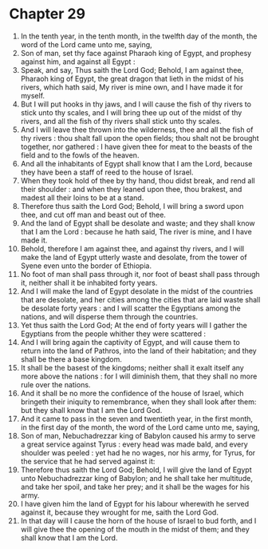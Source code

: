 # Chapter 29

1. In the tenth year, in the tenth month, in the twelfth day of the month, the word of the Lord came unto me, saying,
2. Son of man, set thy face against Pharaoh king of Egypt, and prophesy against him, and against all Egypt :
3. Speak, and say, Thus saith the Lord God; Behold, I am against thee, Pharaoh king of Egypt, the great dragon that lieth in the midst of his rivers, which hath said, My river is mine own, and I have made it for myself.
4. But I will put hooks in thy jaws, and I will cause the fish of thy rivers to stick unto thy scales, and I will bring thee up out of the midst of thy rivers, and all the fish of thy rivers shall stick unto thy scales.
5. And I will leave thee thrown into the wilderness, thee and all the fish of thy rivers : thou shalt fall upon the open fields; thou shalt not be brought together, nor gathered : I have given thee for meat to the beasts of the field and to the fowls of the heaven.
6. And all the inhabitants of Egypt shall know that I am the Lord, because they have been a staff of reed to the house of Israel.
7. When they took hold of thee by thy hand, thou didst break, and rend all their shoulder : and when they leaned upon thee, thou brakest, and madest all their loins to be at a stand.
8. Therefore thus saith the Lord God; Behold, I will bring a sword upon thee, and cut off man and beast out of thee.
9. And the land of Egypt shall be desolate and waste; and they shall know that I am the Lord : because he hath said, The river is mine, and I have made it.
10. Behold, therefore I am against thee, and against thy rivers, and I will make the land of Egypt utterly waste and desolate, from the tower of Syene even unto the border of Ethiopia.
11. No foot of man shall pass through it, nor foot of beast shall pass through it, neither shall it be inhabited forty years.
12. And I will make the land of Egypt desolate in the midst of the countries that are desolate, and her cities among the cities that are laid waste shall be desolate forty years : and I will scatter the Egyptians among the nations, and will disperse them through the countries.
13. Yet thus saith the Lord God; At the end of forty years will I gather the Egyptians from the people whither they were scattered :
14. And I will bring again the captivity of Egypt, and will cause them to return into the land of Pathros, into the land of their habitation; and they shall be there a base kingdom.
15. It shall be the basest of the kingdoms; neither shall it exalt itself any more above the nations : for I will diminish them, that they shall no more rule over the nations.
16. And it shall be no more the confidence of the house of Israel, which bringeth their iniquity to remembrance, when they shall look after them: but they shall know that I am the Lord God.
17. And it came to pass in the seven and twentieth year, in the first month, in the first day of the month, the word of the Lord came unto me, saying,
18. Son of man, Nebuchadrezzar king of Babylon caused his army to serve a great service against Tyrus : every head was made bald, and every shoulder was peeled : yet had he no wages, nor his army, for Tyrus, for the service that he had served against it:
19. Therefore thus saith the Lord God; Behold, I will give the land of Egypt unto Nebuchadrezzar king of Babylon; and he shall take her multitude, and take her spoil, and take her prey; and it shall be the wages for his army.
20. I have given him the land of Egypt for his labour wherewith he served against it, because they wrought for me, saith the Lord God.
21. In that day will I cause the horn of the house of Israel to bud forth, and I will give thee the opening of the mouth in the midst of them; and they shall know that I am the Lord.

